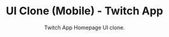 <h1 align="center">
UI Clone (Mobile) - Twitch App
</h1>

<p align="center">Twitch App Homepage UI clone.</p>
